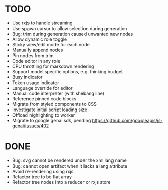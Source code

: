 # TODO

- Use rxjs to handle streaming
- Use spawn cursor to allow selection during generation
- Bug: trim during generation caused unwanted new nodes
- Allow dynamic role toggle
- Sticky view/edit mode for each node
- Manually append nodes
- Pin nodes from trim
- Code editor in any role
- CPU throttling for markdown rendering
- Support model specific options, e.g. thinking budget
- Busy indicator
- Token usage indicator
- Language override for editor
- Manual code interpreter (with shebang line)
- Reference pinned code blocks
- Migrate from styled components to CSS
- Investigate initial script loading size
- Offload highlighting to worker
- Migrate to google genai sdk, pending https://github.com/googleapis/js-genai/issues/402

# DONE

- Bug: svg cannot be rendered under the xml lang name
- Bug: cannot open artifact when it lacks a lang attribute
- Avoid re-rendering using rxjs
- Refactor tree to be flat array
- Refactor tree nodes into a reducer or rxjs store

